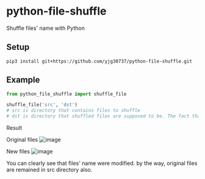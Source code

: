 # python-file-shuffle
Shuffle files' name with Python

## Setup
```pip3 install git+https://github.com/yjg30737/python-file-shuffle.git```

## Example
```python
from python_file_shuffle import shuffle_file

shuffle_file('src', 'dst')
# src is directory that contains files to shuffle
# dst is directory that shuffled files are supposed to be. The fact that it exists or not doesn't matter.
```

Result

Original files
![image](https://user-images.githubusercontent.com/55078043/146478619-ec8cab0e-32db-498e-96b1-4881cad87d7e.png)

New files
![image](https://user-images.githubusercontent.com/55078043/146478690-93741aba-c794-4315-9a7b-d8acf7c62a3b.png)

You can clearly see that files' name were modified. by the way, original files are remained in src directory also.



